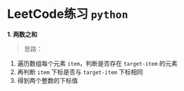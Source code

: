 # LeetCode练习 `python`

**1. 两数之和**
> 思路：
1. 遍历数组每个元素 `item`，判断是否存在 `target-item` 的元素
2. 再判断 `item` 下标是否与 `target-item` 下标相同
3. 得到两个整数的下标值
